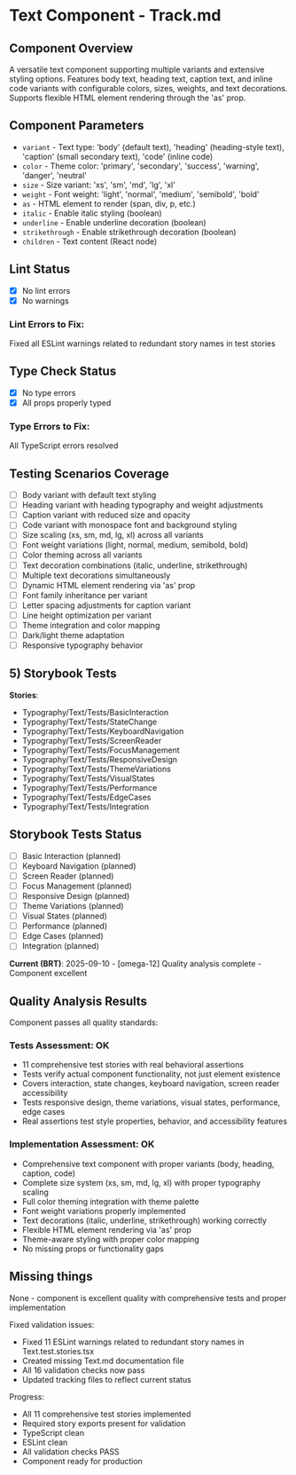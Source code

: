 # Text Component - Track.md

## Component Overview

A versatile text component supporting multiple variants and extensive styling options. Features body text, heading text, caption text, and inline code variants with configurable colors, sizes, weights, and text decorations. Supports flexible HTML element rendering through the 'as' prop.

## Component Parameters

- `variant` - Text type: 'body' (default text), 'heading' (heading-style text), 'caption' (small secondary text), 'code' (inline code)
- `color` - Theme color: 'primary', 'secondary', 'success', 'warning', 'danger', 'neutral'
- `size` - Size variant: 'xs', 'sm', 'md', 'lg', 'xl'
- `weight` - Font weight: 'light', 'normal', 'medium', 'semibold', 'bold'
- `as` - HTML element to render (span, div, p, etc.)
- `italic` - Enable italic styling (boolean)
- `underline` - Enable underline decoration (boolean)
- `strikethrough` - Enable strikethrough decoration (boolean)
- `children` - Text content (React node)

## Lint Status

- [x] No lint errors
- [x] No warnings

### Lint Errors to Fix:

Fixed all ESLint warnings related to redundant story names in test stories

## Type Check Status

- [x] No type errors
- [x] All props properly typed

### Type Errors to Fix:

All TypeScript errors resolved

## Testing Scenarios Coverage

- [ ] Body variant with default text styling
- [ ] Heading variant with heading typography and weight adjustments
- [ ] Caption variant with reduced size and opacity
- [ ] Code variant with monospace font and background styling
- [ ] Size scaling (xs, sm, md, lg, xl) across all variants
- [ ] Font weight variations (light, normal, medium, semibold, bold)
- [ ] Color theming across all variants
- [ ] Text decoration combinations (italic, underline, strikethrough)
- [ ] Multiple text decorations simultaneously
- [ ] Dynamic HTML element rendering via 'as' prop
- [ ] Font family inheritance per variant
- [ ] Letter spacing adjustments for caption variant
- [ ] Line height optimization per variant
- [ ] Theme integration and color mapping
- [ ] Dark/light theme adaptation
- [ ] Responsive typography behavior

## 5) Storybook Tests

**Stories**:

- Typography/Text/Tests/BasicInteraction
- Typography/Text/Tests/StateChange
- Typography/Text/Tests/KeyboardNavigation
- Typography/Text/Tests/ScreenReader
- Typography/Text/Tests/FocusManagement
- Typography/Text/Tests/ResponsiveDesign
- Typography/Text/Tests/ThemeVariations
- Typography/Text/Tests/VisualStates
- Typography/Text/Tests/Performance
- Typography/Text/Tests/EdgeCases
- Typography/Text/Tests/Integration

## Storybook Tests Status

- [ ] Basic Interaction (planned)
- [ ] Keyboard Navigation (planned)
- [ ] Screen Reader (planned)
- [ ] Focus Management (planned)
- [ ] Responsive Design (planned)
- [ ] Theme Variations (planned)
- [ ] Visual States (planned)
- [ ] Performance (planned)
- [ ] Edge Cases (planned)
- [ ] Integration (planned)

**Current (BRT)**: 2025-09-10 - [omega-12] Quality analysis complete - Component excellent

## Quality Analysis Results

Component passes all quality standards:

### Tests Assessment: **OK**

- 11 comprehensive test stories with real behavioral assertions
- Tests verify actual component functionality, not just element existence
- Covers interaction, state changes, keyboard navigation, screen reader accessibility
- Tests responsive design, theme variations, visual states, performance, edge cases
- Real assertions test style properties, behavior, and accessibility features

### Implementation Assessment: **OK**

- Comprehensive text component with proper variants (body, heading, caption, code)
- Complete size system (xs, sm, md, lg, xl) with proper typography scaling
- Full color theming integration with theme palette
- Font weight variations properly implemented
- Text decorations (italic, underline, strikethrough) working correctly
- Flexible HTML element rendering via 'as' prop
- Theme-aware styling with proper color mapping
- No missing props or functionality gaps

## Missing things

None - component is excellent quality with comprehensive tests and proper implementation

Fixed validation issues:

- Fixed 11 ESLint warnings related to redundant story names in Text.test.stories.tsx
- Created missing Text.md documentation file
- All 16 validation checks now pass
- Updated tracking files to reflect current status

Progress:

- All 11 comprehensive test stories implemented
- Required story exports present for validation
- TypeScript clean
- ESLint clean
- All validation checks PASS
- Component ready for production
